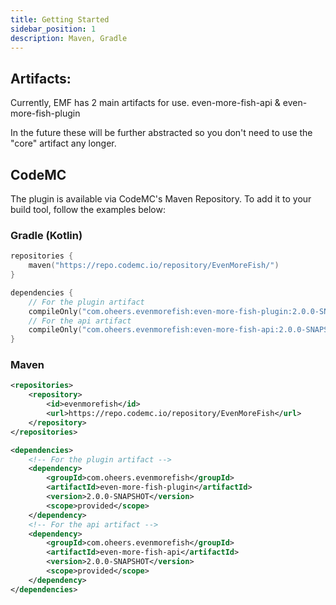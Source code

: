 ```yaml
---
title: Getting Started
sidebar_position: 1
description: Maven, Gradle
---
```

## Artifacts:
Currently, EMF has 2 main artifacts for use.
even-more-fish-api & even-more-fish-plugin

In the future these will be further abstracted so you don't need to use the "core" artifact any longer.

## CodeMC
The plugin is available via CodeMC's Maven Repository. To add it to your build tool, follow the examples below:

### Gradle (Kotlin)
```kotlin title="Gradle Kotlin"
repositories {
    maven("https://repo.codemc.io/repository/EvenMoreFish/")
}

dependencies {
    // For the plugin artifact
    compileOnly("com.oheers.evenmorefish:even-more-fish-plugin:2.0.0-SNAPSHOT")
    // For the api artifact
    compileOnly("com.oheers.evenmorefish:even-more-fish-api:2.0.0-SNAPSHOT")
}
```

### Maven
```xml title="Maven"
<repositories>
    <repository>
        <id>evenmorefish</id>
        <url>https://repo.codemc.io/repository/EvenMoreFish</url>
    </repository>
</repositories>

<dependencies>
    <!-- For the plugin artifact -->
    <dependency>
        <groupId>com.oheers.evenmorefish</groupId>
        <artifactId>even-more-fish-plugin</artifactId>
        <version>2.0.0-SNAPSHOT</version>
        <scope>provided</scope>
    </dependency>
    <!-- For the api artifact -->
    <dependency>
        <groupId>com.oheers.evenmorefish</groupId>
        <artifactId>even-more-fish-api</artifactId>
        <version>2.0.0-SNAPSHOT</version>
        <scope>provided</scope>
    </dependency>
</dependencies>
```